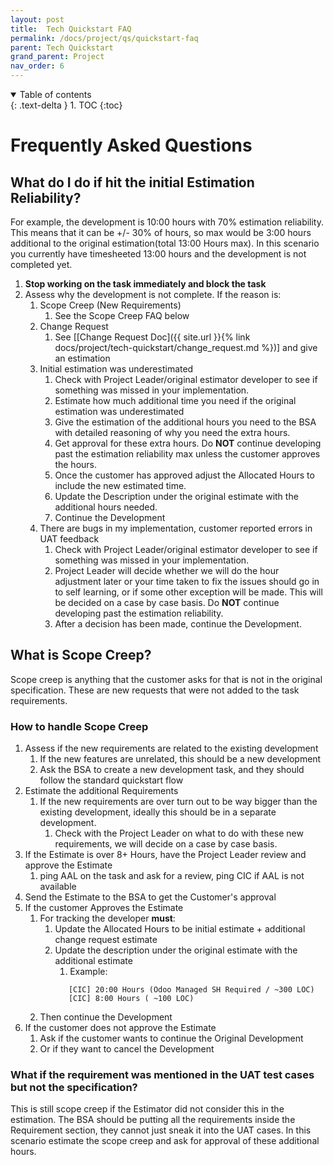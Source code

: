```yaml
---
layout: post
title:  Tech Quickstart FAQ
permalink: /docs/project/qs/quickstart-faq
parent: Tech Quickstart
grand_parent: Project
nav_order: 6
---
```


<details open markdown="block">
  <summary>
    Table of contents
  </summary>
  {: .text-delta }
1. TOC
{:toc}
</details>

# Frequently Asked Questions

## What do I do if hit the initial Estimation Reliability? 

For example, the development is 10:00 hours with 70% estimation reliability. This means that it can be +/- 30% of hours, so max would be 3:00 hours additional to the original estimation(total 13:00 Hours max). In this scenario you currently have timesheeted 13:00 hours and the development is not completed yet.

1. **Stop working on the task immediately and block the task** 
2. Assess why the development is not complete. If the reason is:
   1. Scope Creep (New Requirements)
      1. See the Scope Creep FAQ below
   2. Change Request
      1. See [[Change Request Doc]({{ site.url }}{% link docs/project/tech-quickstart/change_request.md %})] and give an estimation
   3. Initial estimation was underestimated
      1. Check with Project Leader/original estimator developer to see if something was missed in your implementation. 
      2. Estimate how much additional time you need if the original estimation was underestimated
      3. Give the estimation of the additional hours you need to the BSA with detailed reasoning of why you need the extra hours. 
      4. Get approval for these extra hours. Do **NOT** continue developing past the estimation reliability max unless the customer approves the  hours. 
      5. Once the customer has approved adjust the Allocated Hours to include the new estimated time. 
      6. Update the Description under the original estimate with the additional hours needed. 
      7. Continue the Development 
   4. There are bugs in my implementation, customer reported errors in UAT feedback
      1. Check with Project Leader/original estimator developer to see if something was missed in your implementation. 
      2. Project Leader will decide whether we will do the hour adjustment later or your time taken to fix the issues should go in to self learning, or if some other exception will be made. This will be decided on a case by case basis. Do **NOT** continue developing past the estimation reliability.
      3. After a decision has been made, continue the Development. 

## What is Scope Creep?

Scope creep is anything that the customer asks for that is not in the original specification. These are new requests that were not added to the task requirements.  

### How to handle Scope Creep
1. Assess if the new requirements are related to the existing development
   1. If the new features are unrelated, this should be a new development
   2. Ask the BSA to create a new development task, and they should follow the standard quickstart flow
2. Estimate the additional Requirements
   1. If the new requirements are over turn out to be way bigger than the existing development, ideally this should be in a separate development. 
      1. Check with the Project Leader on what to do with these new requirements, we will decide on a case by case basis. 
3. If the Estimate is over 8+ Hours, have the Project Leader review and approve the Estimate
   1. ping AAL on the task and ask for a review, ping CIC if AAL is not available
4. Send the Estimate to the BSA to get the Customer's approval
5. If the customer Approves the Estimate
   1. For tracking the developer **must**: 
      1. Update the Allocated Hours to be initial estimate + additional change request estimate
      2. Update the description under the original estimate with the additional estimate
         1. Example: 
         ```text
            [CIC] 20:00 Hours (Odoo Managed SH Required / ~300 LOC)
            [CIC] 8:00 Hours ( ~100 LOC) 
         ```
   2. Then continue the Development
6. If the customer does not approve the Estimate
   1. Ask if the customer wants to continue the Original Development
   2. Or if they want to cancel the Development

### What if the requirement was mentioned in the UAT test cases but not the specification? 
This is still scope creep if the Estimator did not consider this in the estimation. The BSA should be putting all the requirements inside the Requirement section, they cannot just sneak it into the UAT cases. In this scenario estimate the scope creep and ask for approval of these additional hours. 